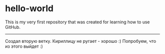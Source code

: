# hello-world
This is my very first repository that was created for learning how to use GitHub.

--------------------------------
Создал вторую ветку. Кириллицу не ругает - хорошо :)
Попробуем, что из этого выйдет :)
